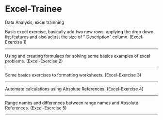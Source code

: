# Excel-Trainee
Data Analysis, excel trainning 

Basic excel exercise, basically add two new rows, applying the drop down list features and also adjust the size of " Description" column. (Excel-Exercise 1)
____________________________________________________________________________________________________________________________________________________________

Using and creating formulaes for solving some basics examples of excel problems. (Excel-Exercise 2)
____________________________________________________________________________________________________________________________________________________________

Some basics exercises to formatting worksheets. (Excel-Exercise 3)
____________________________________________________________________________________________________________________________________________________________

Automate calculations using Absolute References. (Excel-Exercise 4)
____________________________________________________________________________________________________________________________________________________________

Range names and differences between range names and Absolute References. (Excel-Exercise 5)
____________________________________________________________________________________________________________________________________________________________
